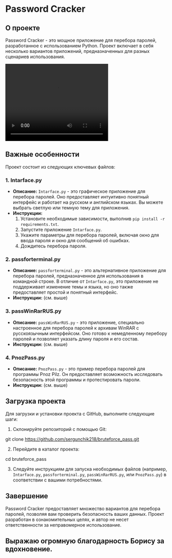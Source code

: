 # Password Cracker

## О проекте
Password Cracker - это мощное приложение для перебора паролей, разработанное с использованием Python. Проект включает в себя несколько вариантов приложений, предназначенных для разных сценариев использования.

<video width="320" height="240" controls>
  <source src="Pnoz/Pnoz.mp4" type="video/mp4">
  Your browser does not support the video tag.
</video>

## Важные особенности
Проект состоит из следующих ключевых файлов:

### 1. Intarface.py
- **Описание:** `Intarface.py` - это графическое приложение для перебора паролей. Оно предоставляет интуитивно понятный интерфейс и работает на русском и английском языках. Вы можете выбрать светлую или темную тему для приложения.
- **Инструкции:**
    1. Установите необходимые зависимости, выполнив `pip install -r requirements.txt`.
    2. Запустите приложение `Intarface.py`.
    3. Укажите параметры для перебора паролей, включая окно для ввода пароля и окно для сообщений об ошибках.
    4. Дождитесь перебора пароля.

### 2. passforterminal.py
- **Описание:** `passforterminal.py` - это альтернативное приложение для перебора паролей, предназначенное для использования в командной строке. В отличие от `Intarface.py`, это приложение не поддерживает изменение темы и языка, но оно также предоставляет простой и понятный интерфейс.
- **Инструкции:** (см. выше)

### 3. passWinRarRUS.py
- **Описание:** `passWinRarRUS.py` - это приложение, специально настроенное для перебора паролей к архивам WinRAR с русскоязычным интерфейсом. Оно готово к немедленному перебору паролей и позволяет указать длину пароля и его состав.
- **Инструкции:** (см. выше)

### 4. PnozPass.py
- **Описание:** `PnozPass.py` - это пример перебора паролей для программы Pnoz Pilz. Он предоставляет возможность исследовать безопасность этой программы и протестировать пароли.
- **Инструкции:** (см. выше)

## Загрузка проекта
Для загрузки и установки проекта с GitHub, выполните следующие шаги:

1. Склонируйте репозиторий с помощью Git:

git clone https://github.com/sergunchik218/bruteforce_pass.git



2. Перейдите в каталог проекта:

cd bruteforce_pass


3. Следуйте инструкциям для запуска необходимых файлов (например, `Intarface.py`, `passforterminal.py`, `passWinRarRUS.py`, или `PnozPass.py`) в соответствии с вашими потребностями.

## Завершение
Password Cracker предоставляет множество вариантов для перебора паролей, позволяя вам проверить безопасность ваших данных. Проект разработан в ознакомительных целях, и автор не несет ответственности за неправомерное использование.
## Выражаю огромную благодарность Борису за вдохновение.